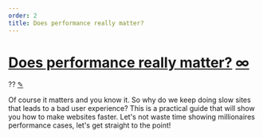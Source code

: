 ```yaml
---
order: 2
title: Does performance really matter?
---
```


<div class="article">

  <h1 id="performance-importa">
    <a class="tip-title" href="#performance-importa">Does performance really matter?</a>
    <a title="Link" class="anchor" href="#performance-importa">∞</a>
  </h1>
  <div class="line">
    <span class="order">??</span>
    <a title="Editar" class="edit" href="https://github.com/zenorocha/browser-diet/blob/master/src/documents/index.html.md.eco">✎</a>
  </div>

  <p>Of course it matters and you know it. So why do we keep doing slow sites that leads to a bad user experience? This is a practical guide that will show you how to make websites faster. Let's not waste time showing millionaires performance cases, let's get straight to the point!</p>

</div>
